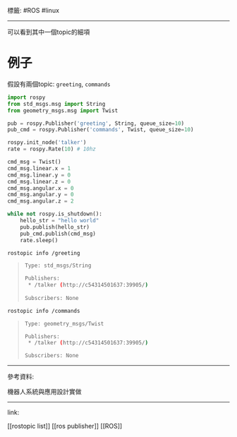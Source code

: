 標籤: #ROS #linux 

---

可以看到其中一個topic的細項

# 例子

假設有兩個topic: `greeting`, `commands`

```python
import rospy
from std_msgs.msg import String
from geometry_msgs.msg import Twist

pub = rospy.Publisher('greeting', String, queue_size=10)
pub_cmd = rospy.Publisher('commands', Twist, queue_size=10)

rospy.init_node('talker')
rate = rospy.Rate(10) # 10hz

cmd_msg = Twist()
cmd_msg.linear.x = 1
cmd_msg.linear.y = 0
cmd_msg.linear.z = 0
cmd_msg.angular.x = 0
cmd_msg.angular.y = 0
cmd_msg.angular.z = 2

while not rospy.is_shutdown():
	hello_str = "hello world"
	pub.publish(hello_str)
	pub_cmd.publish(cmd_msg)
	rate.sleep()
```

```bash
rostopic info /greeting
```

> ```bash
> Type: std_msgs/String 
> 
> Publishers:
>  * /talker (http://c54314501637:39905/) 
>  
> Subscribers: None
> ```

```bash
rostopic info /commands
```

> ```bash
> Type: geometry_msgs/Twist
> 
> Publishers: 
>  * /talker (http://c54314501637:39905/)
> 
> Subscribers: None
> ```

---

參考資料:

機器人系統與應用設計實做

---

link:

[[rostopic list]]
[[ros publisher]]
[[ROS]]